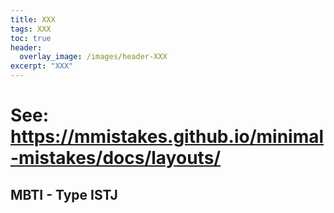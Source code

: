 ```yaml
---
title: XXX
tags: XXX
toc: true
header:
  overlay_image: /images/header-XXX
excerpt: "XXX"
---
```


# See: https://mmistakes.github.io/minimal-mistakes/docs/layouts/

## MBTI - Type ISTJ
